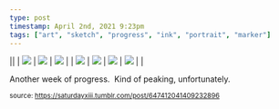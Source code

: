 ```yaml
---
type: post
timestamp: April 2nd, 2021 9:23pm
tags: ["art", "sketch", "progress", "ink", "portrait", "marker"]
---
```


||  | <img src="https://saturdayxiii.github.io/media/647412041409232896_1.jpg"/> | <img src="https://saturdayxiii.github.io/media/647412041409232896_2.jpg"/> | <img src="https://saturdayxiii.github.io/media/647412041409232896_3.jpg"/> |
| <img src="https://saturdayxiii.github.io/media/647412041409232896_4.jpg"/> | <img src="https://saturdayxiii.github.io/media/647412041409232896_5.jpg"/> | <img src="https://saturdayxiii.github.io/media/647412041409232896_6.jpg"/> |
 <img src="https://saturdayxiii.github.io/media/647412041409232896_7.jpg"/> |  |

Another week of progress.  Kind of peaking, unfortunately.<br/>
 
  
<small>source: https://saturdayxiii.tumblr.com/post/647412041409232896</small>